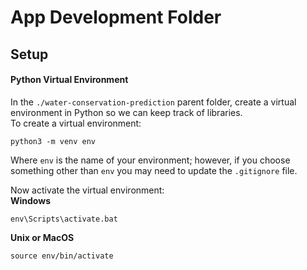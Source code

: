 # App Development Folder

## Setup
#### Python Virtual Environment
In the `./water-conservation-prediction` parent folder, create a virtual environment in Python so we can keep track of libraries.  
To create a virtual environment:

    python3 -m venv env

Where `env` is the name of your environment; however, if you choose something other than `env` you may need to update the `.gitignore` file.  

Now activate the virtual environment:  
**Windows**

    env\Scripts\activate.bat

**Unix or MacOS**

    source env/bin/activate